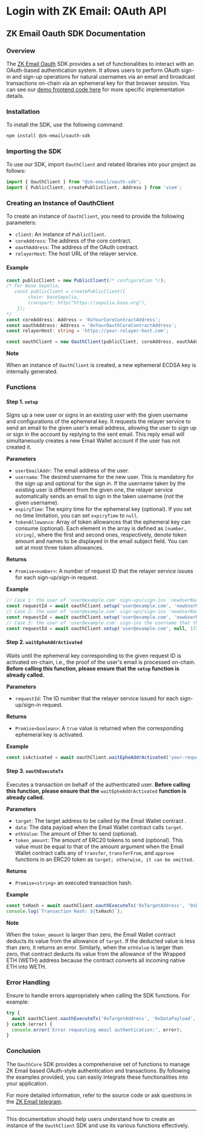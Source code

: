 # Login with ZK Email: OAuth API

## ZK Email Oauth SDK Documentation

### Overview

The [ZK Email Oauth](https://github.com/zkemail/email-wallet/tree/feat/oauth-mvp/packages/ts-sdk) SDK provides a set of functionalities to interact with an OAuth-based authentication system. It allows users to perform OAuth sign-in and sign-up operations for natural usernames via an email and broadcast transactions on-chain via an ephemeral key for that browser session. You can see our [demo frontend code here](https://github.com/zkemail/oauth-demo-ui) for more specific implementation details.

### Installation

To install the SDK, use the following command:

```bash
npm install @zk-email/oauth-sdk
```

### Importing the SDK

To use our SDK, import `OauthClient` and related libraries into your project as follows:

```typescript
import { OauthClient } from "@zk-email/oauth-sdk";
import { PublicClient, createPublicClient, Address } from 'viem';
```

### Creating an Instance of OauthClient

To create an instance of `OauthClient`, you need to provide the following parameters:

* `client`: An instance of `PublicClient`.
* `coreAddress`: The address of the core contract.
* `oauthAddress`: The address of the OAuth contract.
* `relayerHost`: The host URL of the relayer service.

#### Example

```typescript
const publicClient = new PublicClient(/* configuration */);
/* For Base Sepolia,
   const publicClient = createPublicClient({
        chain: baseSepolia,
        transport: http("https://sepolia.base.org"),
    });
*/
const coreAddress: Address = '0xYourCoreContractAddress';
const oauthAddress: Address = '0xYourOauthCoreContractAddress';
const relayerHost: string = 'https://your-relayer-host.com';

const oauthClient = new OauthClient(publicClient, coreAddress, oauthAddress, relayerHost);
```

**Note**

When an instance of `OauthClient` is created, a new ephemeral ECDSA key is internally generated.

### Functions

#### Step 1. `setup`

Signs up a new user or signs in an existing user with the given username and configurations of the ephemeral key. It requests the relayer service to send an email to the given user's email address, allowing the user to sign up or sign in the account by replying to the sent email. This reply email will simultaneously creates a new Email Wallet account if the user has not created it.

**Parameters**

* `userEmailAddr`: The email address of the user.
* `username`: The desired username for the new user. This is mandatory for the sign up and optional for the sign in. If the username taken by the existing user is different from the given one, the relayer service automatically sends an email to sign in the taken  username (not the given username).
* `expiryTime`: The expiry time for the ephemeral key (optional). If you set no time limitation, you can set `expiryTime` to `null`.
* `tokenAllowance`: Array of token allowances that the ephemeral key can consume (optional). Each element in the array is defined as  `[number, string]`, where the first and second ones, respectively, denote token amount and names to be displayed in the email subject field. You can set at most three token allowances.

**Returns**

* `Promise<number>`: A number of request ID that the relayer service issues for each sign-up/sign-in request.

**Example**

```typescript
// Case 1: the user of 'user@example.com' sign-ups/sign-ins 'newUserName' and activates the ephemeral key forever with no token allowance. 
const requestId = await oauthClient.setup('user@example.com', 'newUserName', null, null);
// Case 2: the user of 'user@example.com' sign-ups/sign-ins 'newUserName' and activates the ephemeral key until timestamp '1720489011' with token allowances up to 3 ETH and 100 USDC. 
const requestId = await oauthClient.setup('user@example.com', 'newUserName', 1720489011, [[3, "ETH"], [100, "USDC"]]);
// Case 3: the user of 'user@example.com' sign-ins the username that the user already took and activates the ephemeral key until timestamp '1720489011' with token allowances up to 3 ETH and 100 USDC.
const requestId = await oauthClient.setup('user@example.com', null, 1720489011, [[3, "ETH"], [100, "USDC"]]);
```

#### Step 2. `waitEpheAddrActivated`

Waits until the ephemeral key corresponding to the given request ID is activated on-chain, i.e., the proof of the user's email is processed on-chain. **Before calling this function, please ensure that the `setup` function is already called.**

**Parameters**

* `requestId`: The ID number that the relayer service issued for each sign-up/sign-in request.

**Returns**

* `Promise<boolean>`: A `true` value is returned when the corresponding ephemeral key is activated.

**Example**

```typescript
const isActivated = await oauthClient.waitEpheAddrActivated('your-request-id');
```

#### Step 3. `oauthExecuteTx`

Executes a transaction on behalf of the authenticated user. **Before calling this function, please ensure that the** `waitEpheAddrActivated` **function is already called.**

**Parameters**

* `target`: The target address to be called by the Email Wallet contract .
* `data`: The data payload when the Email Wallet contract calls `target`.
* `ethValue`: The amount of Ether to send (optional).
* `token_amount`: The amount of ERC20 tokens to send (optional). This value must be equal to that of the amount argument when the Email Wallet contract calls any of `transfer`, `transferFrom`, and `approve` functions in an ERC20 token as `target; otherwise, it can be omitted.`

**Returns**

* `Promise<string>` an executed transaction hash.

**Example**

```typescript
const txHash = await oauthClient.oauthExecuteTx('0xTargetAddress', '0xDataPayload', null, null);
console.log(`Transaction Hash: ${txHash}`);
```

**Note**

When the `token_amount` is larger than zero, the Email Wallet contract deducts its value from the allowance of `target`. If the deducted value is less than zero, it returns an error. Similarly, when the `ethValue` is larger than zero, that contract deducts its value from the allowance of the Wrapped ETH (WETH) address because the contract converts all incoming native ETH into WETH.

### Error Handling

Ensure to handle errors appropriately when calling the SDK functions. For example:

```typescript
try {
  await oauthClient.oauthExecuteTx('0xTargetAddress', '0xDataPayload', null, null);
} catch (error) {
  console.error('Error requesting email authentication:', error);
}
```

### Conclusion

The `OauthCore` SDK provides a comprehensive set of functions to manage ZK Email based OAuth-style authentication and transactions. By following the examples provided, you can easily integrate these functionalities into your application.

For more detailed information, refer to the source code or ask questions in the [ZK Email telegram](https://t.me/zkemail).

***

This documentation should help users understand how to create an instance of the `OauthClient` SDK and use its various functions effectively.

